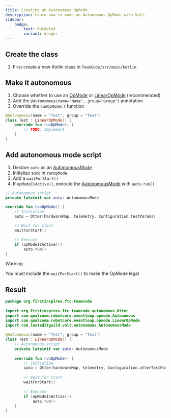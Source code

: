 ```yaml
---
title: Creating an Autonomous OpMode
description: Learn how to make an Autonomous OpMode with Volt.
sidebar:
    badge: 
        text: Outdated
        variant: danger
---
```


## Create the class

1. First create a new Kotlin class in `TeamCode/src/main/kotlin`

## Make it autonomous

1. Choose whether to use an [OpMode](opmode.html) or [LinearOpMode](linearopmode.html) (recommended)
2. Add the `@Autonomous(name="Name", group="Group")` annotation
3. Override the `runOpMode()` function

```kotlin
@Autonomous(name = "Test", group = "Test")  
class Test : LinearOpMode() {
	override fun runOpMode() {
		// TODO: Implement
	}
}
```

## Add autonomous mode script

1. Declare `auto` as an [AutonomousMode](kdoc/-team-code/org.firstinspires.ftc.teamcode.autonomous/-autonomous-mode/index.html)
2. Initialize `auto` in `runOpMode`
3. Add a `waitForStart()`
4. If `opModeIsActive()`, execute the [AutonomousMode](kdoc/-team-code/org.firstinspires.ftc.teamcode.autonomous/-autonomous-mode/index.html) with `auto.run()`

```kotlin
// Autonomous script
private lateinit var auto: AutonomousMode

override fun runOpMode() {
	// Initialize
	auto = Otter(hardwareMap, telemetry, Configuration.testParams)

	// Wait for start
	waitForStart()

	// Execute  
	if (opModeIsActive())
		auto.run()
}
```

>[!Warning]
>You must include the `waitForStart()` to make the OpMode legal

## Result

```kotlin
package org.firstinspires.ftc.teamcode  
  
import org.firstinspires.ftc.teamcode.autonomous.Otter  
import com.qualcomm.robotcore.eventloop.opmode.Autonomous  
import com.qualcomm.robotcore.eventloop.opmode.LinearOpMode  
import com.lasteditguild.volt.autonomous.AutonomousMode  
  
@Autonomous(name = "Test", group = "Test")  
class Test : LinearOpMode() {  
    // Autonomous script  
    private lateinit var auto: AutonomousMode  
  
    override fun runOpMode() {  
        // Initialize  
        auto = Otter(hardwareMap, telemetry, Configuration.otterTestParams)  
  
        // Wait for start  
        waitForStart()  
  
        // Execute  
        if (opModeIsActive())  
            auto.run()  
    }
}
```